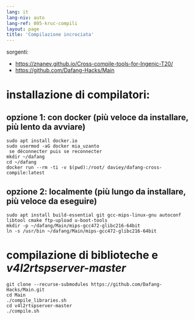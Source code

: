 ```yaml
---
lang: it
lang-niv: auto
lang-ref: 005-kruc-compili
layout: page
title: 'Compilazione incrociata'
---
```




sorgenti:
 * <https://znanev.github.io/Cross-compile-tools-for-Ingenic-T20/>  
 * <https://github.com/Dafang-Hacks/Main>




# installazione di compilatori:
## opzione 1: con docker (più veloce da installare, più lento da avviare)

```
sudo apt install docker.io
sudo usermod -aG docker mia_uzanto
 se déconnecter puis se reconnecter
mkdir ~/dafang
cd ~/dafang
docker run --rm -ti -v $(pwd):/root/ daviey/dafang-cross-compile:latest
```

## opzione 2: localmente (più lungo da installare, più veloce da eseguire)

```
sudo apt install build-essential git gcc-mips-linux-gnu autoconf libtool cmake ftp-upload u-boot-tools
mkdir -p ~/dafang/Main/mips-gcc472-glibc216-64bit
ln -s /usr/bin ~/dafang/Main/mips-gcc472-glibc216-64bit
```

# compilazione di biblioteche e _v4l2rtspserver-master_

```
git clone --recurse-submodules https://github.com/Dafang-Hacks/Main.git
cd Main
./compile_libraries.sh
cd v4l2rtspserver-master
./compile.sh
```

